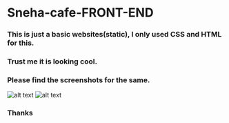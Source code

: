 # Sneha-cafe-FRONT-END

### This is just a basic websites(static), I only used CSS and HTML for this.

### Trust me it is looking cool.

### Please find the screenshots for the same.

![alt text]("https://github.com/kavyanshpandey/Sneha-cafe-FRONT-END/blob/master/images/pic1.png")
![alt text]("https://github.com/kavyanshpandey/Sneha-cafe-FRONT-END/blob/master/images/pic2.png")

### Thanks

